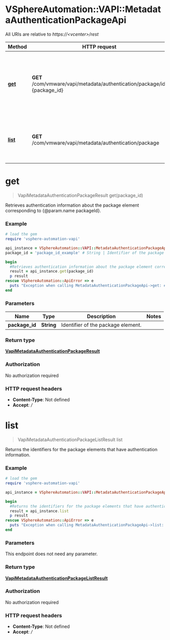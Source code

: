# VSphereAutomation::VAPI::MetadataAuthenticationPackageApi

All URIs are relative to *https://&lt;vcenter&gt;/rest*

Method | HTTP request | Description
------------- | ------------- | -------------
[**get**](MetadataAuthenticationPackageApi.md#get) | **GET** /com/vmware/vapi/metadata/authentication/package/id:{package_id} | Retrieves authentication information about the package element corresponding to {@param.name packageId}.
[**list**](MetadataAuthenticationPackageApi.md#list) | **GET** /com/vmware/vapi/metadata/authentication/package | Returns the identifiers for the package elements that have authentication information.


# **get**
> VapiMetadataAuthenticationPackageResult get(package_id)

Retrieves authentication information about the package element corresponding to {@param.name packageId}.

### Example
```ruby
# load the gem
require 'vsphere-automation-vapi'

api_instance = VSphereAutomation::VAPI::MetadataAuthenticationPackageApi.new
package_id = 'package_id_example' # String | Identifier of the package element.

begin
  #Retrieves authentication information about the package element corresponding to {@param.name packageId}.
  result = api_instance.get(package_id)
  p result
rescue VSphereAutomation::ApiError => e
  puts "Exception when calling MetadataAuthenticationPackageApi->get: #{e}"
end
```

### Parameters

Name | Type | Description  | Notes
------------- | ------------- | ------------- | -------------
 **package_id** | **String**| Identifier of the package element. | 

### Return type

[**VapiMetadataAuthenticationPackageResult**](VapiMetadataAuthenticationPackageResult.md)

### Authorization

No authorization required

### HTTP request headers

 - **Content-Type**: Not defined
 - **Accept**: */*



# **list**
> VapiMetadataAuthenticationPackageListResult list

Returns the identifiers for the package elements that have authentication information.

### Example
```ruby
# load the gem
require 'vsphere-automation-vapi'

api_instance = VSphereAutomation::VAPI::MetadataAuthenticationPackageApi.new

begin
  #Returns the identifiers for the package elements that have authentication information.
  result = api_instance.list
  p result
rescue VSphereAutomation::ApiError => e
  puts "Exception when calling MetadataAuthenticationPackageApi->list: #{e}"
end
```

### Parameters
This endpoint does not need any parameter.

### Return type

[**VapiMetadataAuthenticationPackageListResult**](VapiMetadataAuthenticationPackageListResult.md)

### Authorization

No authorization required

### HTTP request headers

 - **Content-Type**: Not defined
 - **Accept**: */*



